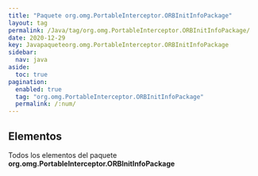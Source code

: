 ```yaml
---
title: "Paquete org.omg.PortableInterceptor.ORBInitInfoPackage"
layout: tag
permalink: /Java/tag/org.omg.PortableInterceptor.ORBInitInfoPackage/
date: 2020-12-29
key: Javapaqueteorg.omg.PortableInterceptor.ORBInitInfoPackage
sidebar: 
  nav: java
aside: 
  toc: true
pagination: 
  enabled: true
  tag: "org.omg.PortableInterceptor.ORBInitInfoPackage"
  permalink: /:num/
---
```


<h2>Elementos</h2>
Todos los elementos del paquete <strong>org.omg.PortableInterceptor.ORBInitInfoPackage</strong>
